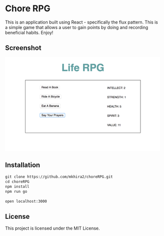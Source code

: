 # Chore RPG

This is an application built using React - specifically the flux pattern. This is
a simple game that allows a user to gain points by doing and recording beneficial
habits. Enjoy!


## Screenshot
![Chore RPG](/dist/assets/images/chore.png)

## Installation

```
git clone https://github.com/mkhira2/choreRPG.git
cd choreRPG
npm install
npm run go

open localhost:3000
```

## License

This project is licensed under the MIT License.
